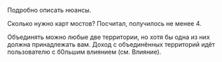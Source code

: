 Подробно описать нюансы.

Сколько нужно карт мостов? 
Посчитал, получилось не менее 4.

Объединять можно любые две территории, но хотя бы одна из них должна принадлежать вам.
Доход с объединённых территорий идёт пользователю с б0льшим влиянием (см. Влияние).
